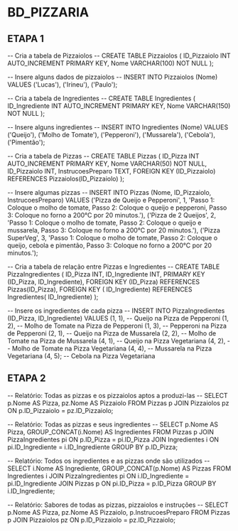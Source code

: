 # BD_PIZZARIA

## ETAPA 1

-- Cria a tabela de Pizzaiolos --
CREATE TABLE Pizzaiolos (
    ID_Pizzaiolo INT AUTO_INCREMENT PRIMARY KEY,
    Nome VARCHAR(100) NOT NULL
);

-- Insere alguns dados de pizzaiolos --
INSERT INTO Pizzaiolos (Nome) VALUES
    ('Lucas'),
    ('Irineu'),
    ('Paulo');

-- Cria a tabela de Ingredientes --
CREATE TABLE Ingredientes (
    ID_Ingrediente INT AUTO_INCREMENT PRIMARY KEY,
    Nome VARCHAR(150) NOT NULL
);

-- Insere alguns ingredientes --
INSERT INTO Ingredientes (Nome) VALUES
('Queijo'),
('Molho de Tomate'),
('Pepperoni'),
('Mussarela'),
('Cebola'),
('Pimentão');

-- Cria a tabela de Pizzas --
CREATE TABLE Pizzas (
    ID_Pizza INT AUTO_INCREMENT PRIMARY KEY,
    Nome VARCHAR(50) NOT NULL,
    ID_Pizzaiolo INT,
    InstrucoesPreparo TEXT,
    FOREIGN KEY (ID_Pizzaiolo) REFERENCES Pizzaiolos(ID_Pizzaiolo)
);

-- Insere algumas pizzas --
INSERT INTO Pizzas (Nome, ID_Pizzaiolo, InstrucoesPreparo) VALUES
    ('Pizza de Queijo e Pepperoni', 1, 'Passo 1: Coloque o molho de tomate, Passo 2: Coloque o queijo e pepperoni, Passo 3: Coloque no forno a 200°C por 20 minutos.'),
    ('Pizza de 2 Queijos', 2, 'Passo 1: Coloque o molho de tomate, Passo 2: Coloque o queijo e mussarela, Passo 3: Coloque no forno a 200°C por 20 minutos.'),
    ('Pizza SuperVeg', 3, 'Passo 1: Coloque o molho de tomate, Passo 2: Coloque o queijo, cebola e pimentão, Passo 3: Coloque no forno a 200°C por 20 minutos.');

-- Cria a tabela de relação entre Pizzas e Ingredientes --
CREATE TABLE PizzaIngredientes (
	ID_Pizza INT,
    ID_Ingrediente INT,
    PRIMARY KEY (ID_Pizza,  ID_Ingrediente),
    FOREIGN KEY (ID_Pizza) REFERENCES Pizzas(ID_Pizza),
    FOREIGN KEY ( ID_Ingrediente) REFERENCES Ingredientes( ID_Ingrediente)
);

-- Insere os ingredientes de cada pizza --
INSERT INTO PizzaIngredientes (ID_Pizza, ID_Ingrediente) VALUES
    (1, 1),  -- Queijo na Pizza de Pepperoni
    (1, 2),  -- Molho de Tomate na Pizza de Pepperoni
    (1, 3),  -- Pepperoni na Pizza de Pepperoni
    (2, 1),  -- Queijo na Pizza de Mussarela
    (2, 2),  -- Molho de Tomate na Pizza de Mussarela
    (4, 1),  -- Queijo na Pizza Vegetariana
    (4, 2),  -- Molho de Tomate na Pizza Vegetariana
    (4, 4),  -- Mussarela na Pizza Vegetariana
    (4, 5);  -- Cebola na Pizza Vegetariana

## ETAPA 2

-- Relatório: Todas as pizzas e os pizzaiolos aptos a produzi-las --
SELECT p.Nome AS Pizza, pz.Nome AS Pizzaiolo
FROM Pizzas p
JOIN Pizzaiolos pz ON p.ID_Pizzaiolo = pz.ID_Pizzaiolo;

-- Relatório: Todas as pizzas e seus ingredientes --
SELECT p.Nome AS Pizza, GROUP_CONCAT(i.Nome) AS Ingredientes
FROM Pizzas p
JOIN PizzaIngredientes pi ON p.ID_Pizza = pi.ID_Pizza
JOIN Ingredientes i ON pi.ID_Ingrediente = i.ID_Ingrediente
GROUP BY p.ID_Pizza;

-- Relatório: Todos os ingredientes e as pizzas onde são utilizados --
SELECT i.Nome AS Ingrediente, GROUP_CONCAT(p.Nome) AS Pizzas
FROM Ingredientes i
JOIN PizzaIngredientes pi ON i.ID_Ingrediente = pi.ID_Ingrediente
JOIN Pizzas p ON pi.ID_Pizza = p.ID_Pizza
GROUP BY i.ID_Ingrediente;

-- Relatório: Sabores de todas as pizzas, pizzaiolos e instruções --
SELECT p.Nome AS Pizza, pz.Nome AS Pizzaiolo, p.InstrucoesPreparo
FROM Pizzas p
JOIN Pizzaiolos pz ON p.ID_Pizzaiolo = pz.ID_Pizzaiolo;
